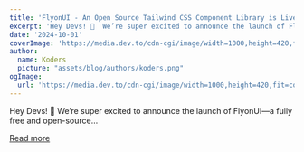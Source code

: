 ```yaml
---
title: 'FlyonUI - An Open Source Tailwind CSS Component Library is Live 🚀'
excerpt: 'Hey Devs! 👋  We’re super excited to announce the launch of FlyonUI—a fully free and open-source...'
date: '2024-10-01'
coverImage: 'https://media.dev.to/cdn-cgi/image/width=1000,height=420,fit=cover,gravity=auto,format=auto/https%3A%2F%2Fdev-to-uploads.s3.amazonaws.com%2Fuploads%2Farticles%2Fu9o19x7c6wlxqht2bng1.png'
author:
  name: Koders
  picture: "assets/blog/authors/koders.png"
ogImage:
  url: 'https://media.dev.to/cdn-cgi/image/width=1000,height=420,fit=cover,gravity=auto,format=auto/https%3A%2F%2Fdev-to-uploads.s3.amazonaws.com%2Fuploads%2Farticles%2Fu9o19x7c6wlxqht2bng1.png'
---
```


Hey Devs! 👋  We’re super excited to announce the launch of FlyonUI—a fully free and open-source...

[Read more](https://dev.to/themeselection/flyonui-an-open-source-tailwind-css-component-library-is-live-32j7)
